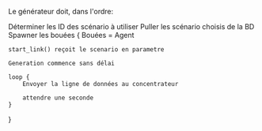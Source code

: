 Le générateur doit, dans l'ordre:

Déterminer les ID des scénario à utiliser
Puller les scénario choisis de la BD
Spawner les bouées {
    Bouées = Agent 
    
    start_link() reçoit le scenario en parametre

    Generation commence sans délai

    loop {
        Envoyer la ligne de données au concentrateur 

        attendre une seconde
    }

}